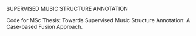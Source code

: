 SUPERVISED MUSIC STRUCTURE ANNOTATION

Code for MSc Thesis: Towards Supervised Music Structure Annotation: A Case-based Fusion Approach.

